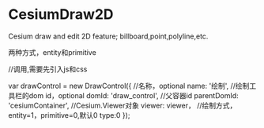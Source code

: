 # CesiumDraw2D
Cesium draw and edit 2D feature; billboard,point,polyline,etc.

两种方式，entity和primitive

//调用,需要先引入js和css

var drawControl = new DrawControl({
    //名称，optional
    name: '绘制',
    //绘制工具栏的dom id，optional
    domId: 'draw_control',
    //父容器id
    parentDomId: 'cesiumContainer',
    //Cesium.Viewer对象
    viewer: viewer，
    //绘制方式，entity=1，primitive=0,默认0
    type:0
});


